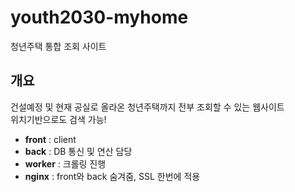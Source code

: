 # youth2030-myhome

청년주택 통합 조회 사이트

## 개요

건설예정 및 현재 공실로 올라온 청년주택까지 전부 조회할 수 있는 웹사이트  
위치기반으로도 검색 가능!

- **front** : client
- **back** : DB 통신 및 연산 담당
- **worker** : 크롤링 진행
- **nginx** : front와 back 숨겨줌,  SSL 한번에 적용

